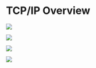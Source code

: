 # TCP/IP Overview

![](https://github.com/JonmarCorpuz/SecondBrain/blob/main/Assets/-3MPAfJeRV6S0UVk2jU3Yw_10d4d3f6cf9645328ec6244b88ac4ee1_C2M2L2_Item-04_img2_TCP-model_v4-new.png)

![](https://github.com/JonmarCorpuz/SecondBrain/blob/main/Assets/j8zOXD2lQta9WYdXdVj1lQ_3f8299c40e714116aa76af397fd175e1_C2M2L2_Item-04_img4_Data-unit-comparison.png)

![](https://github.com/JonmarCorpuz/SecondBrain/blob/main/Assets/vbtLcKycQTOiAtD9gh2h_w_90fb90df7d4a42fcb68af053f4be90e1_C2M2L2_Item-04_img5_protocols-comparison.png)

![](https://github.com/JonmarCorpuz/SecondBrain/blob/main/Assets/IGfxx6McSnOelDl7Rrmnkw_741c1fea387d40d4962e701789247ae1_C2M2L2_Item-04_img6_devices-comparison.png)

